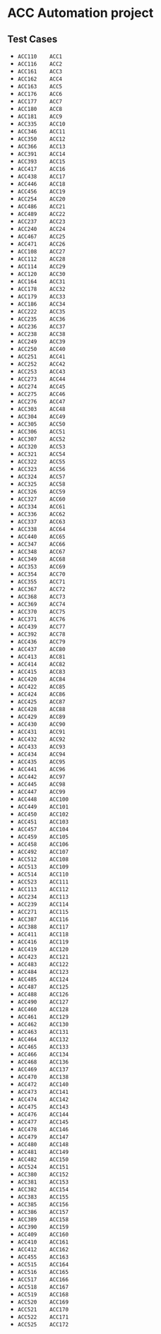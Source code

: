 # ACC Automation project                                                     


## Test Cases                                                                                 

- ``` ACC110    ACC1 ```
- ``` ACC116    ACC2 ```
- ``` ACC161    ACC3 ```
- ``` ACC162    ACC4 ```
- ``` ACC163    ACC5 ```
- ``` ACC176    ACC6 ```
- ``` ACC177    ACC7 ```
- ``` ACC180    ACC8 ```
- ``` ACC181    ACC9 ```
- ``` ACC335    ACC10 ```
- ``` ACC346    ACC11 ```
- ``` ACC350    ACC12 ```
- ``` ACC366    ACC13 ```
- ``` ACC391    ACC14 ```
- ``` ACC393    ACC15 ```
- ``` ACC417    ACC16 ```
- ``` ACC438    ACC17 ```
- ``` ACC446    ACC18 ```
- ``` ACC456    ACC19 ```
- ``` ACC254    ACC20 ```
- ``` ACC486    ACC21 ```
- ``` ACC489    ACC22 ```
- ``` ACC237    ACC23 ```
- ``` ACC240    ACC24 ```
- ``` ACC467    ACC25 ```
- ``` ACC471    ACC26 ```
- ``` ACC108    ACC27 ```
- ``` ACC112    ACC28 ```
- ``` ACC114    ACC29 ```
- ``` ACC120    ACC30 ```
- ``` ACC164    ACC31 ```
- ``` ACC178    ACC32 ```
- ``` ACC179    ACC33 ```
- ``` ACC186    ACC34 ```
- ``` ACC222    ACC35 ```
- ``` ACC235    ACC36 ```
- ``` ACC236    ACC37 ```
- ``` ACC238    ACC38 ```
- ``` ACC249    ACC39 ```
- ``` ACC250    ACC40 ```
- ``` ACC251    ACC41 ```
- ``` ACC252    ACC42 ```
- ``` ACC253    ACC43 ```
- ``` ACC273    ACC44 ```
- ``` ACC274    ACC45 ```
- ``` ACC275    ACC46 ```
- ``` ACC276    ACC47 ```
- ``` ACC303    ACC48 ```
- ``` ACC304    ACC49 ```
- ``` ACC305    ACC50 ```
- ``` ACC306    ACC51 ```
- ``` ACC307    ACC52 ```
- ``` ACC320    ACC53 ```
- ``` ACC321    ACC54 ```
- ``` ACC322    ACC55 ```
- ``` ACC323    ACC56 ```
- ``` ACC324    ACC57 ```
- ``` ACC325    ACC58 ```
- ``` ACC326    ACC59 ```
- ``` ACC327    ACC60 ```
- ``` ACC334    ACC61 ```
- ``` ACC336    ACC62 ```
- ``` ACC337    ACC63 ```
- ``` ACC338    ACC64 ```
- ``` ACC440    ACC65 ```
- ``` ACC347    ACC66 ```
- ``` ACC348    ACC67 ```
- ``` ACC349    ACC68 ```
- ``` ACC353    ACC69 ```
- ``` ACC354    ACC70 ```
- ``` ACC355    ACC71 ```
- ``` ACC367    ACC72 ```
- ``` ACC368    ACC73 ```
- ``` ACC369    ACC74 ```
- ``` ACC370    ACC75 ```
- ``` ACC371    ACC76 ```
- ``` ACC439    ACC77 ```
- ``` ACC392    ACC78 ```
- ``` ACC436    ACC79 ```
- ``` ACC437    ACC80 ```
- ``` ACC413    ACC81 ```
- ``` ACC414    ACC82 ```
- ``` ACC415    ACC83 ```
- ``` ACC420    ACC84 ```
- ``` ACC422    ACC85 ```
- ``` ACC424    ACC86 ```
- ``` ACC425    ACC87 ```
- ``` ACC428    ACC88 ```
- ``` ACC429    ACC89 ```
- ``` ACC430    ACC90 ```
- ``` ACC431    ACC91 ```
- ``` ACC432    ACC92 ```
- ``` ACC433    ACC93 ```
- ``` ACC434    ACC94 ```
- ``` ACC435    ACC95 ```
- ``` ACC441    ACC96 ```
- ``` ACC442    ACC97 ```
- ``` ACC445    ACC98 ```
- ``` ACC447    ACC99 ```
- ``` ACC448    ACC100 ```
- ``` ACC449    ACC101 ```
- ``` ACC450    ACC102 ```
- ``` ACC451    ACC103 ```
- ``` ACC457    ACC104 ```
- ``` ACC459    ACC105 ```
- ``` ACC458    ACC106 ```
- ``` ACC492    ACC107 ```
- ``` ACC512    ACC108 ```
- ``` ACC513    ACC109 ```
- ``` ACC514    ACC110 ```
- ``` ACC523    ACC111 ```
- ``` ACC113    ACC112 ```
- ``` ACC234    ACC113 ```
- ``` ACC239    ACC114 ```
- ``` ACC271    ACC115 ```
- ``` ACC387    ACC116 ```
- ``` ACC388    ACC117 ```
- ``` ACC411    ACC118 ```
- ``` ACC416    ACC119 ```
- ``` ACC419    ACC120 ```
- ``` ACC423    ACC121 ```
- ``` ACC483    ACC122 ```
- ``` ACC484    ACC123 ```
- ``` ACC485    ACC124 ```
- ``` ACC487    ACC125 ```
- ``` ACC488    ACC126 ```
- ``` ACC490    ACC127 ```
- ``` ACC460    ACC128 ```
- ``` ACC461    ACC129 ```
- ``` ACC462    ACC130 ```
- ``` ACC463    ACC131 ```
- ``` ACC464    ACC132 ```
- ``` ACC465    ACC133 ```
- ``` ACC466    ACC134 ```
- ``` ACC468    ACC136 ```
- ``` ACC469    ACC137 ```
- ``` ACC470    ACC138 ```
- ``` ACC472    ACC140 ```
- ``` ACC473    ACC141 ```
- ``` ACC474    ACC142 ```
- ``` ACC475    ACC143 ```
- ``` ACC476    ACC144 ```
- ``` ACC477    ACC145 ```
- ``` ACC478    ACC146 ```
- ``` ACC479    ACC147 ```
- ``` ACC480    ACC148 ```
- ``` ACC481    ACC149 ```
- ``` ACC482    ACC150 ```
- ``` ACC524    ACC151 ```
- ``` ACC380    ACC152 ```
- ``` ACC381    ACC153 ```
- ``` ACC382    ACC154 ```
- ``` ACC383    ACC155 ```
- ``` ACC385    ACC156 ```
- ``` ACC386    ACC157 ```
- ``` ACC389    ACC158 ```
- ``` ACC390    ACC159 ```
- ``` ACC409    ACC160 ```
- ``` ACC410    ACC161 ```
- ``` ACC412    ACC162 ```
- ``` ACC455    ACC163 ```
- ``` ACC515    ACC164 ```
- ``` ACC516    ACC165 ```
- ``` ACC517    ACC166 ```
- ``` ACC518    ACC167 ```
- ``` ACC519    ACC168 ```
- ``` ACC520    ACC169 ```
- ``` ACC521    ACC170 ```
- ``` ACC522    ACC171 ```
- ``` ACC525    ACC172 ```
